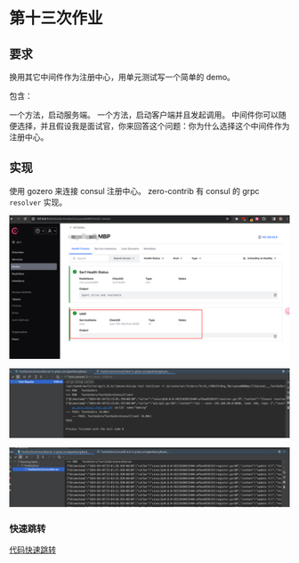 # 第十三次作业

## 要求

换用其它中间件作为注册中心，用单元测试写一个简单的 demo。

包含：

一个方法，启动服务端。
一个方法，启动客户端并且发起调用。
中间件你可以随便选择，并且假设我是面试官，你来回答这个问题：你为什么选择这个中间件作为注册中心。


## 实现

使用 gozero 来连接 consul 注册中心。
zero-contrib 有 consul 的 grpc `resolver` 实现。

![image-20240316232619599](./assets/image-20240316232619599.png)

![image-20240316232742928](./assets/image-20240316232742928.png)

![image-20240316232830806](./assets/image-20240316232830806.png)


### 快速跳转

[代码快速跳转](./grpc/go_zero_consul_test.go)